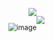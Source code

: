 <figure style="position: relative;">
<image src="logo.png" style="position: absolute; top: 1rem; left: 1rem;">
<image src="https://external-content.duckduckgo.com/iu/?u=https%3A%2F%2Fwww.themixer.com%2Fen-uk%2Fwp-content%2Fuploads%2Fsites%2F3%2F2022%2F07%2F240.US_What-are-the-6-Basic-Cocktails_Canva_MAETwXrV7rQ-the-rose-exotic-cocktails-and-fruits-on-pink-760x380.jpg&f=1&nofb=1&ipt=36148d1ede41d055b08a01be00158852736477beeec8eabc97f38ff1edb8bcf0&ipo=images">
</figure>

![image](https://github.com/user-attachments/assets/184f76a8-a5e8-45ec-a01f-863f012c7f6c)

 

